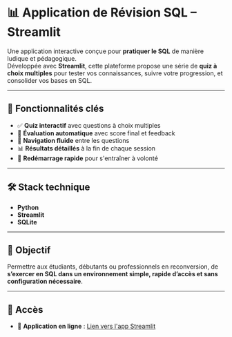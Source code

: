 # 📊 Application de Révision SQL – Streamlit

Une application interactive conçue pour **pratiquer le SQL** de manière ludique et pédagogique.  
Développée avec **Streamlit**, cette plateforme propose une série de **quiz à choix multiples** pour tester vos connaissances, suivre votre progression, et consolider vos bases en SQL.

---

## 🚀 Fonctionnalités clés

- ✅ **Quiz interactif** avec questions à choix multiples  
- 🧠 **Évaluation automatique** avec score final et feedback  
- 🔄 **Navigation fluide** entre les questions  
- 📊 **Résultats détaillés** à la fin de chaque session  
- 🔁 **Redémarrage rapide** pour s'entraîner à volonté

---

## 🛠️ Stack technique

- **Python**
- **Streamlit**
- **SQLite**

---

## 🎯 Objectif

Permettre aux étudiants, débutants ou professionnels en reconversion, de **s’exercer en SQL dans un environnement simple, rapide d’accès et sans configuration nécessaire**.

---

## 📎 Accès

- 🔗 **Application en ligne** : [Lien vers l'app Streamlit](sql-revision.streamlit.app)  
